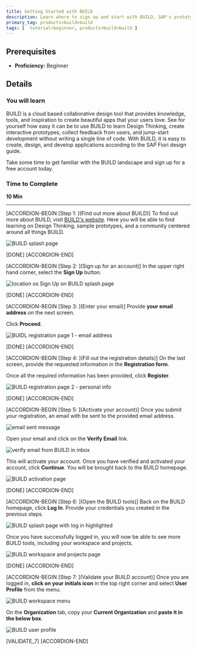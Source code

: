 ```yaml
---
title: Getting Started with BUILD
description: Learn where to sign up and start with BUILD, SAP's prototyping tool
primary_tag: products>build>build
tags: [  tutorial>beginner, products>build>build ]
---
```


## Prerequisites  
 - **Proficiency:** Beginner


## Details
### You will learn  
BUILD is a cloud based collaborative design tool that provides knowledge, tools, and inspiration to create beautiful apps that your users love. See for yourself how easy it can be to use BUILD to learn Design Thinking, create interactive prototypes, collect feedback from users, and jump-start development without writing a single line of code. With BUILD, it is easy to create, design, and develop applications according to the SAP Fiori design guide.

Take some time to get familiar with the BUILD landscape and sign up for a free account today.

### Time to Complete
**10 Min**

---

[ACCORDION-BEGIN [Step 1: ](Find out more about BUILD)]
To find out more about BUILD, visit [BUILD's website](https://www.build.me/splashapp/). Here you will be able to find learning on Design Thinking, sample prototypes, and a community centered around all things BUILD.

![BUILD splash page](1.png)

[DONE]
[ACCORDION-END]

[ACCORDION-BEGIN [Step 2: ](Sign up for an account)]
In the upper right hand corner, select the **Sign Up** button.

![location os Sign Up on BUILD splash page](2.png)

[DONE]
[ACCORDION-END]


[ACCORDION-BEGIN [Step 3: ](Enter your email)]
Provide **your email address** on the next screen.

Click **Proceed**.

![BUIDL registration page 1 - email address](3.png)

[DONE]
[ACCORDION-END]

[ACCORDION-BEGIN [Step 4: ](Fill out the registration details)]
On the last screen, provide the requested information in the **Registration form**.

Once all the required information has been provided, click **Register**.

![BUILD registration page 2 - personal info](4.png)

[DONE]
[ACCORDION-END]

[ACCORDION-BEGIN [Step 5: ](Activate your account)]
Once you submit your registration, an email with be sent to the provided email address.

![email sent message](5.png)

Open your email and click on the **Verify Email** link.

![verify email from BUILD in inbox](6.png)

This will activate your account. Once you have verified and activated your account, click **Continue**. You will be brought back to the BUILD homepage.

![BUILD activation page](7.png)

[DONE]
[ACCORDION-END]


[ACCORDION-BEGIN [Step 6: ](Open the BUILD tools)]
Back on the BUILD homepage, click **Log In**. Provide your credentials you created in the previous steps.

![BUILD splash page with log in highlighted](8.png)

Once you have successfully logged in, you will now be able to see more BUILD tools, including your workspace and projects.

![BUILD workspace and projects page](9.png)

[DONE]
[ACCORDION-END]

[ACCORDION-BEGIN [Step 7: ](Validate your BUILD account)]
Once you are logged in, **click on your initials icon** in the top right corner and select **User Profile** from the menu.

![BUILD workspace menu](10.png)

On the **Organization** tab, copy your **Current Organization** and **paste it in the below box**.

![BUILD user profile](11.png)

[VALIDATE_7]
[ACCORDION-END]
